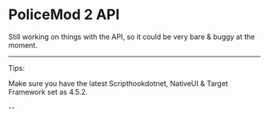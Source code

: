 PoliceMod 2 API
======

Still working on things with the API, so it could be very bare & buggy at the moment.

---

Tips:

Make sure you have the latest Scripthookdotnet, NativeUI & Target Framework set as 4.5.2.

--

 
